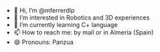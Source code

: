 - 👋 Hi, I’m @mferrerdlp
- 👀 I’m interested in Robotics and 3D experiences
- 🌱 I’m currently learning C+ language
- 📫 How to reach me: by mail or in Almería (Spain)
- 😄 Pronouns: Panzua


<!---
mferrerdlp/mferrerdlp is a ✨ special ✨ repository because its `README.md` (this file) appears on your GitHub profile.
You can click the Preview link to take a look at your changes.
--->
